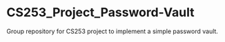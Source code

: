 # CS253_Project_Password-Vault
Group repository for CS253 project to implement a simple password vault.
